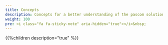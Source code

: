 ```yaml
---
title: Concepts
description: Concepts for a better understanding of the pascom solution
weight: 100
pre: <i class="fa fa-sticky-note" aria-hidden="true"></i>&nbsp;
---
```

 
{{%children description="true" %}}